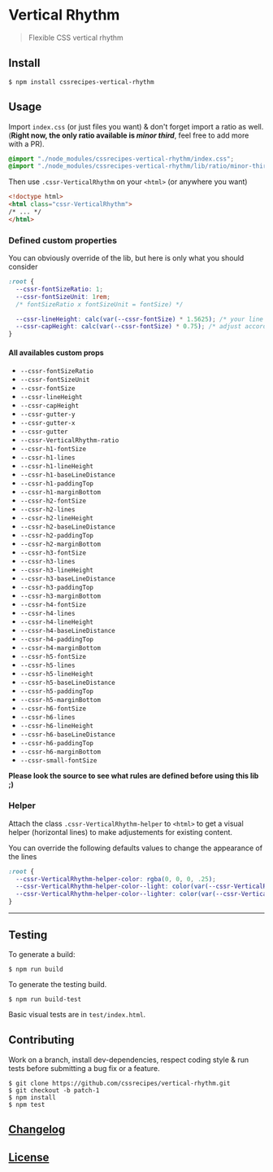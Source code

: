 # Vertical Rhythm

> Flexible CSS vertical rhythm

## Install

```console
$ npm install cssrecipes-vertical-rhythm
```

## Usage

Import `index.css` (or just files you want) & don't forget import a ratio as well.  
(**Right now, the only ratio available is _minor third_**, feel free to add more with a PR).

```css
@import "./node_modules/cssrecipes-vertical-rhythm/index.css";
@import "./node_modules/cssrecipes-vertical-rhythm/lib/ratio/minor-third.css";
```

Then use `.cssr-VerticalRhythm` on your `<html>` (or anywhere you want)

```html
<!doctype html>
<html class="cssr-VerticalRhythm">
/* ... */
</html>
```

### Defined custom properties

You can obviously override of the lib, but here is only what you should consider

```css
:root {
  --cssr-fontSizeRatio: 1;
  --cssr-fontSizeUnit: 1rem;
  /* fontSizeRatio x fontSizeUnit = fontSize) */

  --cssr-lineHeight: calc(var(--cssr-fontSize) * 1.5625); /* your line height */
  --cssr-capHeight: calc(var(--cssr-fontSize) * 0.75); /* adjust according to your font */
}
```

#### All availables custom props

- `--cssr-fontSizeRatio`
- `--cssr-fontSizeUnit`
- `--cssr-fontSize`
- `--cssr-lineHeight`
- `--cssr-capHeight`
- `--cssr-gutter-y`
- `--cssr-gutter-x`
- `--cssr-gutter`
- `--cssr-VerticalRhythm-ratio`
- `--cssr-h1-fontSize`
- `--cssr-h1-lines`
- `--cssr-h1-lineHeight`
- `--cssr-h1-baseLineDistance`
- `--cssr-h1-paddingTop`
- `--cssr-h1-marginBottom`
- `--cssr-h2-fontSize`
- `--cssr-h2-lines`
- `--cssr-h2-lineHeight`
- `--cssr-h2-baseLineDistance`
- `--cssr-h2-paddingTop`
- `--cssr-h2-marginBottom`
- `--cssr-h3-fontSize`
- `--cssr-h3-lines`
- `--cssr-h3-lineHeight`
- `--cssr-h3-baseLineDistance`
- `--cssr-h3-paddingTop`
- `--cssr-h3-marginBottom`
- `--cssr-h4-fontSize`
- `--cssr-h4-lines`
- `--cssr-h4-lineHeight`
- `--cssr-h4-baseLineDistance`
- `--cssr-h4-paddingTop`
- `--cssr-h4-marginBottom`
- `--cssr-h5-fontSize`
- `--cssr-h5-lines`
- `--cssr-h5-lineHeight`
- `--cssr-h5-baseLineDistance`
- `--cssr-h5-paddingTop`
- `--cssr-h5-marginBottom`
- `--cssr-h6-fontSize`
- `--cssr-h6-lines`
- `--cssr-h6-lineHeight`
- `--cssr-h6-baseLineDistance`
- `--cssr-h6-paddingTop`
- `--cssr-h6-marginBottom`
- `--cssr-small-fontSize`

**Please look the source to see what rules are defined before using this lib ;)**

### Helper

Attach the class `.cssr-VerticalRhythm-helper` to `<html>` to get a visual helper (horizontal lines) to make adjustements for existing content.

You can override the following defaults values to change the appearance of the lines

```css
:root {
  --cssr-VerticalRhythm-helper-color: rgba(0, 0, 0, .25);
  --cssr-VerticalRhythm-helper-color--light: color(var(--cssr-VerticalRhythm-helper-color) alpha(- 33%));
  --cssr-VerticalRhythm-helper-color--lighter: color(var(--cssr-VerticalRhythm-helper-color) alpha(- 66%));
}
```

---

## Testing

To generate a build:

```console
$ npm run build
```

To generate the testing build.

```console
$ npm run build-test
```

Basic visual tests are in `test/index.html`.

## Contributing

Work on a branch, install dev-dependencies, respect coding style & run tests before submitting a bug fix or a feature.

```console
$ git clone https://github.com/cssrecipes/vertical-rhythm.git
$ git checkout -b patch-1
$ npm install
$ npm test
```

## [Changelog](CHANGELOG.md)

## [License](LICENSE)
